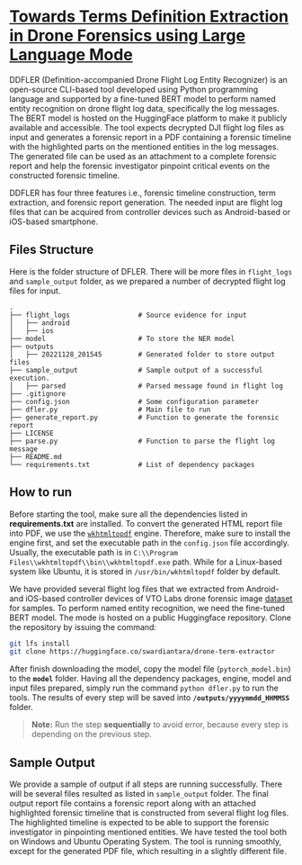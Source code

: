 # [Towards Terms Definition Extraction in Drone Forensics using Large Language Mode](https://github.com/swardiantara/drone-definition)

DDFLER (Definition-accompanied Drone Flight Log Entity Recognizer) is an open-source CLI-based tool developed using Python programming language and supported by a fine-tuned BERT model to perform named entity recognition on drone flight log data, specifically the log messages. The BERT model is hosted on the HuggingFace platform to make it publicly available and accessible. The tool expects decrypted DJI flight log files as input and generates a forensic report in a PDF containing a forensic timeline with the highlighted parts on the mentioned entities in the log messages. The generated file can be used as an attachment to a complete forensic report and help the forensic investigator pinpoint critical events on the constructed forensic timeline.

DDFLER has four three features i.e., forensic timeline construction, term extraction, and forensic report generation. The needed input are flight log files that can be acquired from controller devices such as Android-based or iOS-based smartphone.

## Files Structure

Here is the folder structure of DFLER. There will be more files in `flight_logs` and `sample_output` folder, as we prepared a number of decrypted flight log files for input.

```
.
├── flight_logs                 # Source evidence for input
│   ├── android
│   ├── ios
├── model                       # To store the NER model
├── outputs
│   ├── 20221128_201545         # Generated folder to store output files
├── sample_output               # Sample output of a successful execution.
│   ├── parsed                  # Parsed message found in flight log
├── .gitignore
├── config.json                 # Some configuration parameter
├── dfler.py                    # Main file to run
├── generate_report.py          # Function to generate the forensic report
├── LICENSE
├── parse.py                    # Function to parse the flight log message
├── README.md
└── requirements.txt            # List of dependency packages
```

## How to run

Before starting the tool, make sure all the dependencies listed in **requirements.txt** are installed. To convert the generated HTML report file into PDF, we use the [`wkhtmltopdf`](https://wkhtmltopdf.org/downloads.html/) engine. Therefore, make sure to install the engine first, and set the executable path in the `config.json` file accordingly. Usually, the executable path is in `C:\\Program Files\\wkhtmltopdf\\bin\\wkhtmltopdf.exe` path. While for a Linux-based system like Ubuntu, it is stored in `/usr/bin/wkhtmltopdf` folder by default.

We have provided several flight log files that we extracted from Android- and iOS-based controller devices of VTO Labs drone forensic image [dataset](https://www.vtolabs.com/drone-forensics/) for samples. To perform named entity recognition, we need the fine-tuned BERT model. The mode is hosted on a public Huggingface repository. Clone the repository by issuing the command:

```bash
git lfs install
git clone https://huggingface.co/swardiantara/drone-term-extractor
```

After finish downloading the model, copy the model file (`pytorch_model.bin`) to the **`model`** folder.
Having all the dependency packages, engine, model and input files prepared, simply run the command `python dfler.py` to run the tools. The results of every step will be saved into **`/outputs/yyyymmdd_HHMMSS`** folder.

> **Note:** Run the step **sequentially** to avoid error, because every step is depending on the previous step.

## Sample Output

We provide a sample of output if all steps are running successfully. There will be several files resulted as listed in `sample_output` folder. The final output report file contains a forensic report along with an attached highlighted forensic timeline that is constructed from several flight log files. The highlighted timeline is expected to be able to support the forensic investigator in pinpointing mentioned entities.
We have tested the tool both on Windows and Ubuntu Operating System. The tool is running smoothly, except for the generated PDF file, which resulting in a slightly different file.
